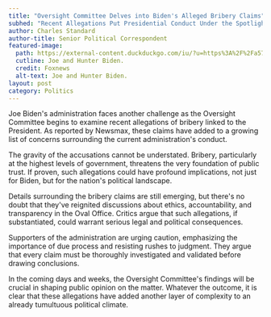 ```yaml
---
title: "Oversight Committee Delves into Biden's Alleged Bribery Claims"
subhed: "Recent Allegations Put Presidential Conduct Under the Spotlight"
author: Charles Standard
author-title: Senior Political Correspondent
featured-image: 
  path: https://external-content.duckduckgo.com/iu/?u=https%3A%2F%2Fa57.foxnews.com%2Fcf-images.us-east-1.prod.boltdns.net%2Fv1%2Fstatic%2F694940094001%2Fab13a510-e846-4585-bd04-4a85898edcf5%2F984db21c-8bea-498b-94cb-3419adf8236f%2F1280x720%2Fmatch%2F931%2F524%2Fimage.jpg%3Fve%3D1%26tl%3D1&f=1&nofb=1&ipt=468589515607652a8e9ff4b445a07848d32eb2749b4c394ea24a60eafea8056b&ipo=images
  cutline: Joe and Hunter Biden.
  credit: Foxnews
  alt-text: Joe and Hunter Biden.
layout: post
category: Politics
---
```


Joe Biden's administration faces another challenge as the Oversight Committee begins to examine recent allegations of bribery linked to the President. As reported by Newsmax, these claims have added to a growing list of concerns surrounding the current administration's conduct.

The gravity of the accusations cannot be understated. Bribery, particularly at the highest levels of government, threatens the very foundation of public trust. If proven, such allegations could have profound implications, not just for Biden, but for the nation's political landscape.

Details surrounding the bribery claims are still emerging, but there's no doubt that they've reignited discussions about ethics, accountability, and transparency in the Oval Office. Critics argue that such allegations, if substantiated, could warrant serious legal and political consequences.

Supporters of the administration are urging caution, emphasizing the importance of due process and resisting rushes to judgment. They argue that every claim must be thoroughly investigated and validated before drawing conclusions.

In the coming days and weeks, the Oversight Committee's findings will be crucial in shaping public opinion on the matter. Whatever the outcome, it is clear that these allegations have added another layer of complexity to an already tumultuous political climate.

